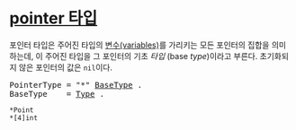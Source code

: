 # [pointer 타입](#pointer-types)

포인터 타입은 주어진 타입의 [변수(variables)](/Variables/)를 가리키는 모든 포인터의 집합을 의미하는데, 이 주어진 타입을 그 포인터의 기초 *타입* (base *type*)이라고 부른다. 초기화되지 않은 포인터의 값은 `nil`이다.

<pre>
<a id="PointerType">PointerType</a> = "*" <a href="#BaseType">BaseType</a> .
<a id="BaseType">BaseType</a>    = <a href="/Types/#Type">Type</a> .
</pre>

```
*Point
*[4]int
```